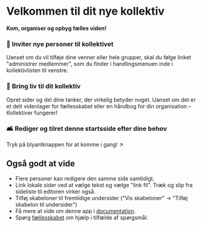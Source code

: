 # Velkommen til dit nye kollektiv

**Kom, organiser og opbyg fælles viden!**


### 👥 Inviter nye personer til kollektivet

Uanset om du vil tilføje dine venner eller hele grupper, skal du følge linket "administrer medlemmer", som du finder i handlingsmenuen inde i kollektivlisten til venstre.

### 🌱 Bring liv til dit kollektiv

Opret sider og del dine tanker, der virkelig betyder noget. Uanset om det er et delt videnlager for fællesskabet eller en håndbog for din organisation – Kollektiver fungerer!

### 🛋️ Rediger og tilret denne startsside efter dine behov

Tryk på blyantknappen for at komme i gang! ↗️


## Også godt at vide

* Flere personer kan redigere den samme side samtidigt.
* Link lokale sider ved at vælge tekst og vælge "link fil". Træk og slip fra sideliste til editoren virker også.
* Tilføj skabeloner til fremtidige undersider ("Vis skabeloner" -> "Tilføj skabelon til undersider")
* Få mere at vide om denne app i [documentation](https://nextcloud.github.io/collectives/).
* Spørg [fællesskabet](https://help.nextcloud.com/c/apps/collectives/174) om hjælp i tilfælde af spørgsmål.

